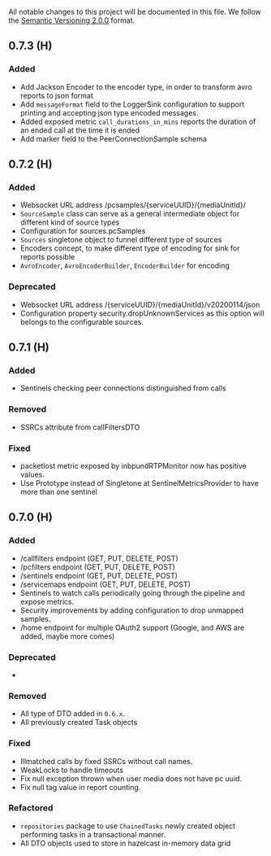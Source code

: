 All notable changes to this project will be documented in this file.
We follow the [Semantic Versioning 2.0.0](http://semver.org/) format.

## 0.7.3 (H)

### Added
 * Add Jackson Encoder to the encoder type, in order to transform avro reports to json format
 * Add `messageFormat` field to the LoggerSink configuration to support printing and accepting json type encoded messages.
 * Added exposed metric `call_durations_in_mins` reports the duration of an ended call at the time it is ended
 * Add marker field to the PeerConnectionSample schema

## 0.7.2 (H)

### Added
 * Websocket URL address /pcsamples/{serviceUUID}/{mediaUnitId}/
 * `SourceSample` class can serve as a general intermediate object for different kind of source types
 * Configuration for sources.pcSamples 
 * `Sources` singletone object to funnel different type of sources
 * Encoders concept, to make different type of encoding for sink for reports possible
 * `AvroEncoder`, `AvroEncoderBuilder`, `EncoderBuilder` for encoding

### Deprecated
 * Websocket URL address /{serviceUUID}/{mediaUnitId}/v20200114/json
 * Configuration property security.dropUnknownServices as this option will belongs to the configurable sources. 

## 0.7.1 (H)

### Added
 * Sentinels checking peer connections distinguished from calls

### Removed
 * SSRCs attribute from callFiltersDTO

### Fixed
 * packetlost metric exposed by inbpundRTPMonitor now has positive values. 
 * Use Prototype instead of Singletone at SentinelMetricsProvider to have more than one sentinel

## 0.7.0 (H)

### Added

 * /callfilters endpoint (GET, PUT, DELETE, POST)
 * /pcfilters endpoint (GET, PUT, DELETE, POST)
 * /sentinels endpoint (GET, PUT, DELETE, POST) 
 * /servicemaps endpoint (GET, PUT, DELETE, POST)
 * Sentinels to watch calls periodically going through the pipeline and expose metrics.
 * Security improvements by adding configuration to drop unmapped samples.
 * /home endpoint for multiple OAuth2 support (Google, and AWS are added, maybe more comes)

### Deprecated
 - 

### Removed
 * All type of DTO added in `0.6.x`.
 * All previously created Task objects


### Fixed
 * Illmatched calls by fixed SSRCs without call names.
 * WeakLocks to handle timeouts
 * Fix null exception thrown when user media does not have pc uuid.
 * Fix null tag value in report counting.

### Refactored
 * `repositories` package to use `ChainedTasks` newly created object performing tasks in a transactional manner.
 * All DTO objects used to store in hazelcast in-memory data grid
